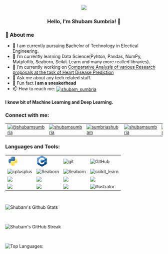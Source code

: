 <p  align="center"><img width="75%" height="auto" src="https://i.imgur.com/iXuL1HG.png" height="175px"/></p>

<h3 align="center">Hello, I'm Shubam Sumbria! 👋</a>

### 📖 About me

- 🔭 I am currently pursuing Bachelor of Technology in Electical Engineering.
- 🌱 I’m currently learning Data Science(Pyhton, Pandas, NumPy, Matplotlib, Seaborn, Scikit-Learn and many more realted libraries).
- 🔑 I’m currently working on [Comparative Analysis of various Research proposals at the task of Heart Disease Prediction](https://github.com/raina-akshay/CMPR_HEART)
- 💬 Ask me about any tech related stuff.
- 👟 Fun fact **I am a sneakerhead**
- 📫 How to reach me: <a href="mailto:shubamsumbria66@gmail.com" target="blank"><img align="center" src="https://www.flaticon.com/svg/vstatic/svg/732/732200.svg?token=exp=1612699047~hmac=1652527fc0025b4bdeea6a1b6e584f90" alt="shubam_sumbria" height="20"/></a>

#### I know bit of Machine Learning and Deep Learning.

<h3 align="left">Connect with me:</h3>
<table>
<tr>
<td><a href="https://medium.com/@shubamsumbria" target="blank"><img align="center" src="https://seeklogo.com/images/M/medium-logo-93CDCF6451-seeklogo.com.png" alt="@shubamsumbria" height="26"/></a>
<td><a href="https://linkedin.com/in/shubamsumbria" target="blank"><img align="center" src="https://www.flaticon.com/svg/vstatic/svg/174/174857.svg?token=exp=1612696612~hmac=0d18a935ae187600b0ab95e300ded59b" alt="shubamsumbria" height="26"/></a>
<td><a href="https://twitter.com/sumbriashubam" target="blank"><img align="center" src="https://help.twitter.com/content/dam/help-twitter/brand/logo.png" alt="sumbriashubam" height="30"/></a>
<td><a href="https://kaggle.com/shubamsumbria" target="blank"><img align="center" src="https://cdn3.iconfinder.com/data/icons/logos-and-brands-adobe/512/189_Kaggle-512.png" alt="shubamsumbria" height="26"/></a>
<td><a href="https://www.hackerrank.com/shubamsumbria" target="blank"><img align="center" src="https://upload.wikimedia.org/wikipedia/commons/thumb/4/40/HackerRank_Icon-1000px.png/600px-HackerRank_Icon-1000px.png" alt="shubamsumbria" height="26"/></a>
<td><a href="https://instagram.com/shubam_sumbria" target="blank"><img align="center" src="https://assets.stickpng.com/images/580b57fcd9996e24bc43c521.png" alt="shubam_sumbria" height="26"/></a>
</tr>
</table>

### Languages and Tools:

<table>
<tbody>
<tr>
<td><a><img src="https://raw.githubusercontent.com/devicons/devicon/master/icons/python/python-original.svg" alt="python" align="center" width="35"/></a></td>
<td><a><img src="https://raw.githubusercontent.com/devicons/devicon/master/icons/cplusplus/cplusplus-original.svg" alt="cplusplus" align="center" width="35"/></a></td>
<td><a><img src="https://www.vectorlogo.zone/logos/git-scm/git-scm-icon.svg" alt="git" align="center" width="35"/></a></td>
<td><a><img alt="GitHub" title="GitHub" align="center" height="35px" src="https://i.imgur.com/DZgetVv.png"/></a></td>
</tr>
<tr>
<td><a><img src="https://matplotlib.org/_static/logo2_compressed.svg" alt="cplusplus" align="center" width="50"/></a></td>
<td><a><img src="https://seaborn.pydata.org/_static/logo-wide-lightbg.svg" alt="Seaborn" align="center" width="50"/></a></td>
<td><a><img src="https://pandas.pydata.org/docs/_static/pandas.svg" alt="Seaborn" align="center" width="50"/></a></td>
<td> <a><img src="https://upload.wikimedia.org/wikipedia/commons/0/05/Scikit_learn_logo_small.svg" alt="scikit_learn" align="center" width="50"/></a></td>
</tr>
<tr>
<td><a><img src="https://camo.githubusercontent.com/41e3e4d3f4c4d289366da457892647b320e0df08f519059406a34036a41bd31f/68747470733a2f2f6d69726f2e6d656469756d2e636f6d2f6d61782f313035302f302a345a366d774f524768745341676551322e706e67" align="center" width="35"/></a></td>
<td><a><img src="https://numpy.org/images/logos/numpy.svg" align="center" width="35"/></a></td>
<td><a><img src="https://www.vectorlogo.zone/logos/pytorch/pytorch-icon.svg" align="center" width="35"/></a></td>
<td><a><img src="https://www.vectorlogo.zone/logos/opencv/opencv-icon.svg" align="center" width="35"/></a>
</tr>
<tr>
<td><a><img src="https://upload.wikimedia.org/wikipedia/commons/thumb/7/7e/Spyder_logo.svg/96px-Spyder_logo.svg.png"  height="40px" align="center"/></a></td>
<td><a><img src="https://upload.wikimedia.org/wikipedia/commons/2/21/Matlab_Logo.png" align="center" width="35"/></a></td>
<td><a><img src="https://cdn.worldvectorlogo.com/logos/arduino-1.svg" align="center" width="35"/></a></td>
<td><a><img src="https://www.vectorlogo.zone/logos/adobe_illustrator/adobe_illustrator-icon.svg" alt="illustrator" align="center" width="35"/></a></td>
</tr>
</tbody>
</table>

<br/>

![Shubam's Github Gtats](https://github-readme-stats.codestackr.vercel.app/api?username=shubamsumbria66&show_icons=true&bg_color=151515&title_color=ffffff&text_color=daf7dc)

<br/>

![Shubam's GitHub Streak](https://github-readme-streak-stats.herokuapp.com/?user=shubamsumbria66&theme=dark)

<br/>

![Top Languages:](https://github-readme-stats.vercel.app/api/top-langs/?username=shubamsumbria66&show_icons=true&bg_color=151515&title_color=ffffff&text_color=daf7dc)
